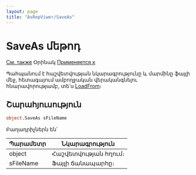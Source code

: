 ```yaml
---
layout: page
title: "AsRepViwer/SaveAs"
---
```



# SaveAs մեթոդ

[См. также](LoadFrom.md) Օրինակ [Применяется к](../AsRepViewer.md) 

Պահպանում է հաշվետվության նկարագրությունը և մարմինը ֆայլի մեջ, հետագայում ամբողջական վերականգնելու հնարավորությամբ, տե՛ս [LoadFrom](LoadFrom.md)։

## Շարահյուսություն

``` vb
object.SaveAs sFileName
```

Բաղադրիչներն են՝ 


| Պարամետր | Նկարագրություն |
|--|--|
| object | Հաշվետվության հղում։  |
| sFileName | Ֆայլի ճանապարհը։  |

